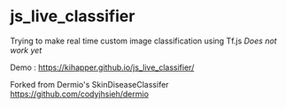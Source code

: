 # js_live_classifier

Trying to make real time custom image classification using Tf.js
*Does not work yet*

Demo : https://kihapper.github.io/js_live_classifier/

Forked from Dermio's SkinDiseaseClassifer
https://github.com/codyjhsieh/dermio

